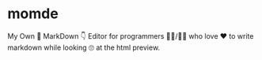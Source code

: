 # momde
My Own 🤩 MarkDown 👇 Editor for programmers 👨‍💻/👩‍💻 who love ❤️ to write markdown while looking 🙄 at the html preview.
